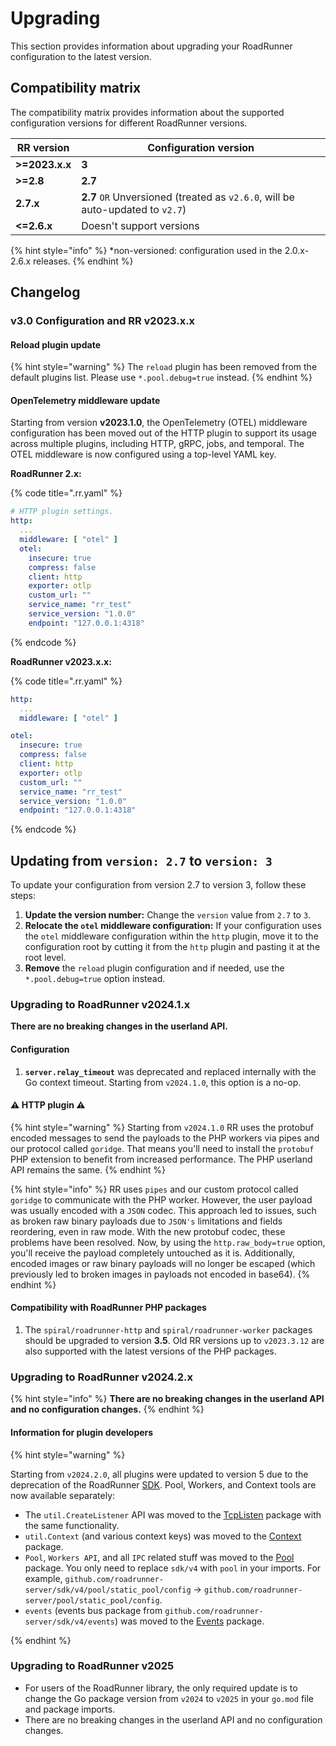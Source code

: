 # Upgrading

This section provides information about upgrading your RoadRunner configuration to the latest version.

## Compatibility matrix

The compatibility matrix provides information about the supported configuration versions for different RoadRunner
versions.

| RR version     | Configuration version                                                          |
|----------------|--------------------------------------------------------------------------------|
| **>=2023.x.x** | **3**                                                                          |
| **>=2.8**      | **2.7**                                                                        |
| **2.7.x**      | **2.7** `OR` Unversioned (treated as `v2.6.0`, will be auto-updated to `v2.7`) |
| **<=2.6.x**    | Doesn't support versions                                                       |

{% hint style="info" %}
*non-versioned: configuration used in the 2.0.x-2.6.x releases.
{% endhint %}

## Changelog

### v3.0 Configuration and RR v2023.x.x

#### Reload plugin update

{% hint style="warning" %}
The `reload` plugin has been removed from the default plugins list. Please use `*.pool.debug=true` instead.
{% endhint %}

#### OpenTelemetry middleware update

Starting from version **v2023.1.0**, the OpenTelemetry (OTEL) middleware configuration has been moved out of the HTTP
plugin to support its usage across multiple plugins, including HTTP, gRPC, jobs, and temporal. The OTEL middleware is now
configured using a top-level YAML key.

**RoadRunner 2.x:**

{% code title=".rr.yaml" %}

```yaml
# HTTP plugin settings.
http:
  ...
  middleware: [ "otel" ]
  otel:
    insecure: true
    compress: false
    client: http
    exporter: otlp
    custom_url: ""
    service_name: "rr_test"
    service_version: "1.0.0"
    endpoint: "127.0.0.1:4318"
```

{% endcode %}

**RoadRunner v2023.x.x:**

{% code title=".rr.yaml" %}

```yaml
http:
  ...
  middleware: [ "otel" ]

otel:
  insecure: true
  compress: false
  client: http
  exporter: otlp
  custom_url: ""
  service_name: "rr_test"
  service_version: "1.0.0"
  endpoint: "127.0.0.1:4318"
```

{% endcode %}

## Updating from `version: 2.7` to `version: 3`

To update your configuration from version 2.7 to version 3, follow these steps:

1. **Update the version number:** Change the `version` value from `2.7` to `3`.
2. **Relocate the `otel` middleware configuration:** If your configuration uses the `otel` middleware configuration
   within the `http` plugin, move it to the configuration root by cutting it from the `http` plugin and pasting it at
   the root level.
3. **Remove** the `reload` plugin configuration and if needed, use the `*.pool.debug=true` option instead.

### Upgrading to RoadRunner v2024.1.x

**There are no breaking changes in the userland API.**

#### Configuration

1. **`server.relay_timeout`** was deprecated and replaced internally with the Go context timeout. Starting from `v2024.1.0`, this option is a no-op.

#### ⚠️ HTTP plugin ⚠️

{% hint style="warning" %}
Starting from `v2024.1.0` RR uses the protobuf encoded messages to send the payloads to the PHP workers via pipes and our protocol called `goridge`.
That means you'll need to install the `protobuf` PHP extension to benefit from increased performance. The PHP userland API remains the same.
{% endhint %}

{% hint style="info" %}
RR uses `pipes` and our custom protocol called `goridge` to communicate with the PHP worker.
However, the user payload was usually encoded with a `JSON` codec.
This approach led to issues,
such as broken raw binary payloads due to `JSON's` limitations and fields reordering, even in raw mode.
With the new protobuf codec, these problems have been resolved.
Now, by using the `http.raw_body=true` option, you'll receive the payload completely untouched as it is.
Additionally, encoded images or raw binary payloads will no longer be escaped
(which previously led to broken images in payloads not encoded in base64).
{% endhint %}

#### Compatibility with RoadRunner PHP packages

1. The `spiral/roadrunner-http` and `spiral/roadrunner-worker` packages should be upgraded to version **3.5**. Old RR versions up to `v2023.3.12` are also supported with the latest versions of the PHP packages.

### Upgrading to RoadRunner v2024.2.x

{% hint style="info" %}
**There are no breaking changes in the userland API and no configuration changes.**
{% endhint %}

#### Information for plugin developers

{% hint style="warning" %}

Starting from `v2024.2.0`, all plugins were updated to version 5 due to the deprecation of the RoadRunner [SDK](https://github.com/roadrunner-server/sdk).
Pool, Workers, and Context tools are now available separately:

- The `util.CreateListener` API was moved to the [TcpListen](https://github.com/roadrunner-server/tcplisten) package with the same functionality.
- `util.Context` (and various context keys) was moved to the [Context](https://github.com/roadrunner-server/context) package.
- `Pool`, `Workers API`, and all `IPC` related stuff was moved to the [Pool](https://github.com/roadrunner-server/pool) package. You only need to replace `sdk/v4` with `pool` in your imports. For example, `github.com/roadrunner-server/sdk/v4/pool/static_pool/config` -> `github.com/roadrunner-server/pool/static_pool/config`.
- `events` (events bus package from `github.com/roadrunner-server/sdk/v4/events`) was moved to the [Events](https://github.com/roadrunner-server/events) package.

{% endhint %}

### Upgrading to RoadRunner v2025

- For users of the RoadRunner library, the only required update is to change the Go package version from `v2024` to `v2025` in your `go.mod` file and package imports.
- There are no breaking changes in the userland API and no configuration changes.
